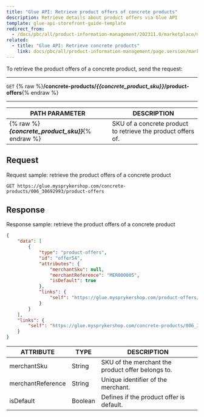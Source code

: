```yaml
---
title: "Glue API: Retrieve product offers of concrete products"
description: Retrieve details about product offers via Glue API
template: glue-api-storefront-guide-template
redirect_from:
  - /docs/pbc/all/product-information-management/202311.0/marketplace/manage-using-glue-api/retrieve-product-offers-of-concrete-products.html
related:
  - title: "Glue API: Retrieve concrete products"
    link: docs/pbc/all/product-information-management/page.version/marketplace/manage-using-glue-api/glue-api-retrieve-concrete-products.html
---
```



To retrieve the product offers of a concrete product, send the request:

***
`GET` {% raw %}**/concrete-products/*{{concrete_product_sku}}*/product-offers**{% endraw %}
***

| PATH PARAMETER | DESCRIPTION |
| ------------- | ---------------------- |
| {% raw %}***{concrete_product_sku}}***{% endraw %}  | SKU of a concrete product to retrieve the product offers of. |

## Request

Request sample: retrieve the product offers of a concrete product

`GET https://glue.mysprykershop.com/concrete-products/006_30692993/product-offers`

## Response

Response sample: retrieve the product offers of a concrete product

```json
{
    "data": [
        {
            "type": "product-offers",
            "id": "offer54",
            "attributes": {
                "merchantSku": null,
                "merchantReference": "MER000005",
                "isDefault": true
            },
            "links": {
                "self": "https://glue.mysprykershop.com/product-offers/offer54"
            }
        }
    ],
    "links": {
        "self": "https://glue.mysprykershop.com/concrete-products/006_30692993/product-offers"
    }
}
```

| ATTRIBUTE | TYPE | DESCRIPTION |
| --------------------- | ----------- | --------------------- |
| merchantSku       | String  | SKU of the merchant the product offer belongs to.   |
| merchantReference | String  | Unique identifier of the merchant. |
| isDefault         | Boolean | Defines if the product offer is default.  |
